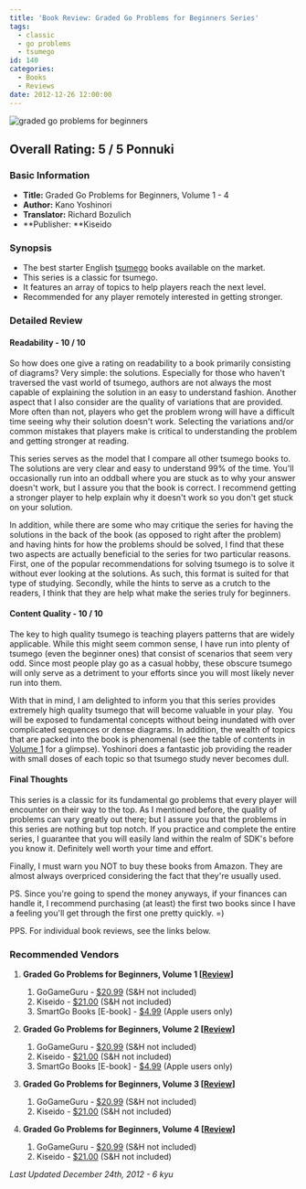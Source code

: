 ```yaml
---
title: 'Book Review: Graded Go Problems for Beginners Series'
tags:
  - classic
  - go problems
  - tsumego
id: 140
categories:
  - Books
  - Reviews
date: 2012-12-26 12:00:00
---
```


![graded go problems for beginners](http://www.bengozen.com/wp-content/uploads/2010/08/graded-go-problems-for-beginners.jpg)
<div style="text-align: left;">

## Overall Rating: 5 / 5 Ponnuki

### Basic Information

*   **Title:** Graded Go Problems for Beginners, Volume 1 - 4
*   **Author:** Kano Yoshinori
*   **Translator:** Richard Bozulich
*   **Publisher: **Kiseido

### Synopsis

*   The best starter English [tsumego](http://senseis.xmp.net/?Tsumego) books available on the market.
*   This series is a classic for tsumego.
*   It features an array of topics to help players reach the next level.
*   Recommended for any player remotely interested in getting stronger.
<!--more-->

### Detailed Review

#### Readability - 10 / 10

So how does one give a rating on readability to a book primarily consisting of diagrams? Very simple: the solutions. Especially for those who haven't traversed the vast world of tsumego, authors are not always the most capable of explaining the solution in an easy to understand fashion. Another aspect that I also consider are the quality of variations that are provided. More often than not, players who get the problem wrong will have a difficult time seeing why their solution doesn't work. Selecting the variations and/or common mistakes that players make is critical to understanding the problem and getting stronger at reading.

This series serves as the model that I compare all other tsumego books to. The solutions are very clear and easy to understand 99% of the time. You'll occasionally run into an oddball where you are stuck as to why your answer doesn't work, but I assure you that the book is correct. I recommend getting a stronger player to help explain why it doesn't work so you don't get stuck on your solution.

In addition, while there are some who may critique the series for having the solutions in the back of the book (as opposed to right after the problem) and having hints for how the problems should be solved, I find that these two aspects are actually beneficial to the series for two particular reasons. First, one of the popular recommendations for solving tsumego is to solve it without ever looking at the solutions. As such, this format is suited for that type of studying. Secondly, while the hints to serve as a crutch to the readers, I think that they are help what make the series truly for beginners.

#### Content Quality - 10 / 10

The key to high quality tsumego is teaching players patterns that are widely applicable. While this might seem common sense, I have run into plenty of tsumego (even the beginner ones) that consist of scenarios that seem very odd. Since most people play go as a casual hobby, these obscure tsumego will only serve as a detriment to your efforts since you will most likely never run into them.

With that in mind, I am delighted to inform you that this series provides extremely high quality tsumego that will become valuable in your play.  You will be exposed to fundamental concepts without being inundated with over complicated sequences or dense diagrams. In addition, the wealth of topics that are packed into the book is phenomenal (see the table of contents in [Volume 1](http://www.bengozen.com/book-review-graded-go-problems-for-beginners-vol-1/ "Book Review: Graded Go Problems for Beginners, Vol. 1") for a glimpse). Yoshinori does a fantastic job providing the reader with small doses of each topic so that tsumego study never becomes dull.

#### Final Thoughts

This series is a classic for its fundamental go problems that every player will encounter on their way to the top. As I mentioned before, the quality of problems can vary greatly out there; but I assure you that the problems in this series are nothing but top notch. If you practice and complete the entire series, I guarantee that you will easily land within the realm of SDK's before you know it. Definitely well worth your time and effort.

Finally, I must warn you NOT to buy these books from Amazon. They are almost always overpriced considering the fact that they're usually used.

PS. Since you're going to spend the money anyways, if your finances can handle it, I recommend purchasing (at least) the first two books since I have a feeling you'll get through the first one pretty quickly. =)

PPS. For individual book reviews, see the links below.

### Recommended Vendors

1.  **Graded Go Problems for Beginners, Volume 1 [[Review](http://www.bengozen.com/book-review-graded-go-problems-for-beginners-vol-1/ "Book Review: Graded Go Problems for Beginners, Vol. 1")]**

    1.  GoGameGuru - [$20.99](http://shop.gogameguru.com/graded-go-problems-for-beginners-volume-1/?acc=e4da3b7fbbce2345d7772b0674a318d5) (S&amp;H not included)
    2.  Kiseido - [$21.00](http://kiseido.com/go_books.htm) (S&amp;H not included)
    3.  SmartGo Books [E-book] - [$4.99](https://itunes.apple.com/app/smartgo-books/id428149193?mt=8 "SmartGo Books App Download") (Apple users only)

2.  **Graded Go Problems for Beginners, Volume 2 <strong>[[Review](http://www.bengozen.com/book-review-graded-go-problems-for-beginners-vol-2/ "Book Review: Graded Go Problems for Beginners, Vol. 2")]**</strong>

    1.  GoGameGuru - [$20.99](http://shop.gogameguru.com/graded-go-problems-for-beginners-volume-2/?acc=e4da3b7fbbce2345d7772b0674a318d5) (S&amp;H not included)
    2.  Kiseido - [$21.00](http://kiseido.com/go_books.htm) (S&amp;H not included)
    3.  SmartGo Books [E-book] - [$4.99](https://itunes.apple.com/app/smartgo-books/id428149193?mt=8 "SmartGo Books App Download") (Apple users only)

3.  **Graded Go Problems for Beginners, Volume 3 <strong>[[Review](http://www.bengozen.com/book-review-graded-go-problems-for-beginners-vol-3/ "Book Review: Graded Go Problems for Beginners, Vol. 3")]**</strong>

    1.  GoGameGuru - [$20.99](http://shop.gogameguru.com/graded-go-problems-for-beginners-volume-3/?acc=e4da3b7fbbce2345d7772b0674a318d5) (S&amp;H not included)
    2.  Kiseido - [$21.00](http://kiseido.com/go_books.htm) (S&amp;H not included)

4.  **Graded Go Problems for Beginners, Volume 4 <strong>[[Review](http://www.bengozen.com/book-review-graded-go-problems-for-beginners-vol-4/ "Book Review: Graded Go Problems for Beginners, Vol. 4")]**</strong>

    1.  GoGameGuru - [$20.99](http://shop.gogameguru.com/graded-go-problems-for-beginners-volume-4/?acc=e4da3b7fbbce2345d7772b0674a318d5) (S&amp;H not included)
    2.  Kiseido - [$21.00](http://kiseido.com/go_books.htm) (S&amp;H not included)

_Last Updated December 24th, 2012 - 6 kyu_

</div>